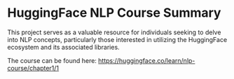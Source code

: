 # HuggingFace NLP Course Summary


This project serves as a valuable resource for individuals seeking to delve into NLP concepts, particularly those interested in utilizing the HuggingFace ecosystem and its associated libraries.

The course can be found here: https://huggingface.co/learn/nlp-course/chapter1/1